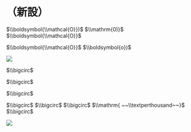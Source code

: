 # （新設）

$\\boldsymbol{\\mathcal{O}})$ $\\mathrm{0)}$ $\\boldsymbol{\\mathcal{O}}$

$\\boldsymbol{\\mathcal{O}}$ $\\boldsymbol{o})$

![](https://www.nta.go.jp/tmp/4c3cdb5c-9d13-47aa-b146-513431153463/images/f33cf157376a8df5d6dcaf50768a624075da00f57e74e2e28980ee6a026427a8.jpg)

$\\bigcirc$

$\\bigcirc$

$\\bigcirc$

$\\bigcirc$ $\\bigcirc$ $\\bigcirc$ $\\mathrm{ ~~\\textperthousand~~}$ $\\bigcirc$

![](https://www.nta.go.jp/tmp/4c3cdb5c-9d13-47aa-b146-513431153463/images/aa510f24200e504cf9eee2094b8a9ef96078e7fc4efc14b5cb1c5cc9d75f04b0.jpg)